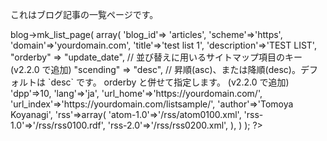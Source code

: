 これはブログ記事の一覧ページです。

<?= $px->blog->mk_list_page(
	array(
		'blog_id'=> 'articles',
		'scheme'=>'https',
		'domain'=>'yourdomain.com',
		'title'=>'test list 1',
		'description'=>'TEST LIST',
		"orderby" => "update_date", // 並び替えに用いるサイトマップ項目のキー (v2.2.0 で追加)
		"scending" => "desc", // 昇順(asc)、または降順(desc)。デフォルトは `desc` です。 orderby と併せて指定します。 (v2.2.0 で追加)
		'dpp'=>10,
		'lang'=>'ja',
		'url_home'=>'https://yourdomain.com/',
		'url_index'=>'https://yourdomain.com/listsample/',
		'author'=>'Tomoya Koyanagi',
		'rss'=>array(
			'atom-1.0'=>'/rss/atom0100.xml',
			'rss-1.0'=>'/rss/rss0100.rdf',
			'rss-2.0'=>'/rss/rss0200.xml',
		),
	)
); ?>
